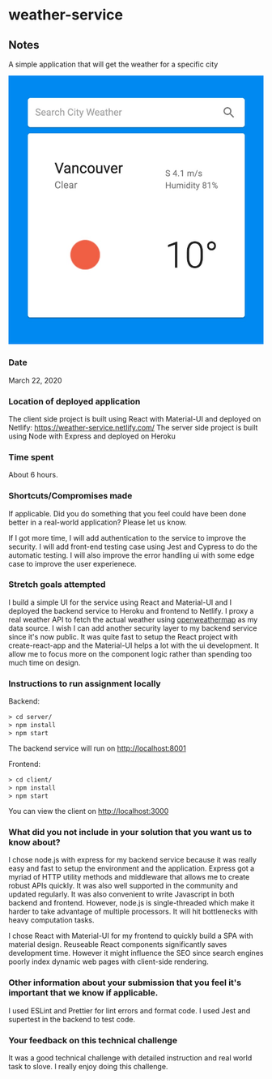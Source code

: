 # weather-service

## Notes

A simple application that will get the weather for a specific city

![Screenshot](screenshot/app.jpg)

### Date

March 22, 2020

### Location of deployed application

The client side project is built using React with Material-UI and deployed on Netlify: https://weather-service.netlify.com/
The server side project is built using Node with Express and deployed on Heroku

### Time spent

About 6 hours.

### Shortcuts/Compromises made

If applicable. Did you do something that you feel could have been done better in a real-world application? Please let us know.

If I got more time, I will add authentication to the service to improve the security. I will add front-end testing case using Jest and Cypress to do the automatic testing. I will also improve the error handling ui with some edge case to improve the user experienece.

### Stretch goals attempted

I build a simple UI for the service using React and Material-UI and I deployed the backend service to Heroku and frontend to Netlify. I proxy a real weather API to fetch the actual weather using [openweathermap](https://openweathermap.org/current) as my data source. I wish I can add another security layer to my backend service since it's now public. It was quite fast to setup the React project with create-react-app and the Material-UI helps a lot with the ui development. It allow me to focus more on the component logic rather than spending too much time on design.

### Instructions to run assignment locally

Backend:

```
> cd server/
> npm install
> npm start
```

The backend service will run on [http://localhost:8001](http://localhost:8001)

Frontend:

```
> cd client/
> npm install
> npm start
```

You can view the client on [http://localhost:3000](http://localhost:3000)

### What did you not include in your solution that you want us to know about?

I chose node.js with express for my backend service because it was really easy and fast to setup the environment and the application. Express got a myriad of HTTP utility methods and middleware that allows me to create robust APIs quickly. It was also well supported in the community and updated regularly. It was also convenient to write Javascript in both backend and frontend. However, node.js is single-threaded which make it harder to take advantage of multiple processors. It will hit bottlenecks with heavy computation tasks.

I chose React with Material-UI for my frontend to quickly build a SPA with material design. Reuseable React components significantly saves development time. However it might influence the SEO since search engines poorly index dynamic web pages with client-side rendering.

### Other information about your submission that you feel it's important that we know if applicable.

I used ESLint and Prettier for lint errors and format code.
I used Jest and supertest in the backend to test code.

### Your feedback on this technical challenge

It was a good technical challenge with detailed instruction and real world task to slove. I really enjoy doing this challenge.
